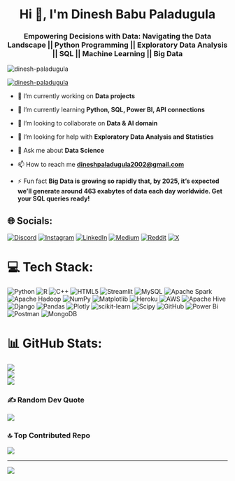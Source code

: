 <h1 align="center">Hi 👋, I'm Dinesh Babu Paladugula</h1>
<h3 align="center">Empowering Decisions with Data: Navigating the Data Landscape || Python Programming || Exploratory Data Analysis || SQL || Machine Learning || Big Data</h3>

<p align="left"> <img src="https://komarev.com/ghpvc/?username=dinesh-paladugula&label=Profile%20views&color=0e75b6&style=flat" alt="dinesh-paladugula" /> </p>

<p align="left"> <a href="https://github.com/ryo-ma/github-profile-trophy"><img src="https://github-profile-trophy.vercel.app/?username=dinesh-paladugula" alt="dinesh-paladugula" /></a> </p>

- 🔭 I’m currently working on **Data projects**

- 🌱 I’m currently learning **Python, SQL, Power BI, API connections**

- 👯 I’m looking to collaborate on **Data & AI domain**

- 🤝 I’m looking for help with **Exploratory Data Analysis and Statistics**

- 💬 Ask me about **Data Science**

- 📫 How to reach me **dineshpaladugula2002@gmail.com**

- ⚡ Fun fact **Big Data is growing so rapidly that, by 2025, it’s expected we’ll generate around 463 exabytes of data each day worldwide. Get your SQL queries ready!**

## 🌐 Socials:
[![Discord](https://img.shields.io/badge/Discord-%237289DA.svg?logo=discord&logoColor=white)](https://discord.gg/https://discord.gg/MgxukU4QNZ) [![Instagram](https://img.shields.io/badge/Instagram-%23E4405F.svg?logo=Instagram&logoColor=white)](https://instagram.com/dineshhhh.8) [![LinkedIn](https://img.shields.io/badge/LinkedIn-%230077B5.svg?logo=linkedin&logoColor=white)](https://linkedin.com/in/dineshbabu-paladugula) [![Medium](https://img.shields.io/badge/Medium-12100E?logo=medium&logoColor=white)](https://medium.com/@@dineshpaladugula2002) [![Reddit](https://img.shields.io/badge/Reddit-%23FF4500.svg?logo=Reddit&logoColor=white)](https://reddit.com/user/anonymous-bruhh) [![X](https://img.shields.io/badge/X-black.svg?logo=X&logoColor=white)](https://x.com/dineshhhh_8) 

# 💻 Tech Stack:
![Python](https://img.shields.io/badge/python-3670A0?style=flat&logo=python&logoColor=ffdd54) ![R](https://img.shields.io/badge/r-%23276DC3.svg?style=flat&logo=r&logoColor=white) ![C++](https://img.shields.io/badge/c++-%2300599C.svg?style=flat&logo=c%2B%2B&logoColor=white) ![HTML5](https://img.shields.io/badge/html5-%23E34F26.svg?style=flat&logo=html5&logoColor=white) ![Streamlit](https://img.shields.io/badge/Streamlit-%23FE4B4B.svg?style=flat&logo=streamlit&logoColor=white) ![MySQL](https://img.shields.io/badge/mysql-4479A1.svg?style=flat&logo=mysql&logoColor=white) ![Apache Spark](https://img.shields.io/badge/Apache%20Spark-FDEE21?style=flat&logo=apachespark&logoColor=black) ![Apache Hadoop](https://img.shields.io/badge/Apache%20Hadoop-66CCFF?style=flat&logo=apachehadoop&logoColor=black) ![NumPy](https://img.shields.io/badge/numpy-%23013243.svg?style=flat&logo=numpy&logoColor=white) ![Matplotlib](https://img.shields.io/badge/Matplotlib-%23ffffff.svg?style=flat&logo=Matplotlib&logoColor=black) ![Heroku](https://img.shields.io/badge/heroku-%23430098.svg?style=flat&logo=heroku&logoColor=white) ![AWS](https://img.shields.io/badge/AWS-%23FF9900.svg?style=flat&logo=amazon-aws&logoColor=white) ![Apache Hive](https://img.shields.io/badge/Apache%20Hive-FDEE21?style=flat&logo=apachehive&logoColor=black) ![Django](https://img.shields.io/badge/django-%23092E20.svg?style=flat&logo=django&logoColor=white) ![Pandas](https://img.shields.io/badge/pandas-%23150458.svg?style=flat&logo=pandas&logoColor=white) ![Plotly](https://img.shields.io/badge/Plotly-%233F4F75.svg?style=flat&logo=plotly&logoColor=white) ![scikit-learn](https://img.shields.io/badge/scikit--learn-%23F7931E.svg?style=flat&logo=scikit-learn&logoColor=white) ![Scipy](https://img.shields.io/badge/SciPy-%230C55A5.svg?style=flat&logo=scipy&logoColor=%white) ![GitHub](https://img.shields.io/badge/github-%23121011.svg?style=flat&logo=github&logoColor=white) ![Power Bi](https://img.shields.io/badge/power_bi-F2C811?style=flat&logo=powerbi&logoColor=black) ![Postman](https://img.shields.io/badge/Postman-FF6C37?style=flat&logo=postman&logoColor=white) ![MongoDB](https://img.shields.io/badge/MongoDB-%234ea94b.svg?style=flat&logo=mongodb&logoColor=white)
# 📊 GitHub Stats:
![](https://github-readme-stats.vercel.app/api?username=dinesh-paladugula&theme=tokyonight&hide_border=false&include_all_commits=true&count_private=true)<br/>
![](https://github-readme-streak-stats.herokuapp.com/?user=dinesh-paladugula&theme=tokyonight&hide_border=false)<br/>
![](https://github-readme-stats.vercel.app/api/top-langs/?username=dinesh-paladugula&theme=tokyonight&hide_border=false&include_all_commits=true&count_private=true&layout=compact)

### ✍️ Random Dev Quote
![](https://quotes-github-readme.vercel.app/api?type=horizontal&theme=radical)

### 🔝 Top Contributed Repo
![](https://github-contributor-stats.vercel.app/api?username=dinesh-paladugula&limit=5&theme=gruvbox&combine_all_yearly_contributions=true)

---
[![](https://visitcount.itsvg.in/api?id=dinesh-paladugula&icon=1&color=0)](https://visitcount.itsvg.in)
